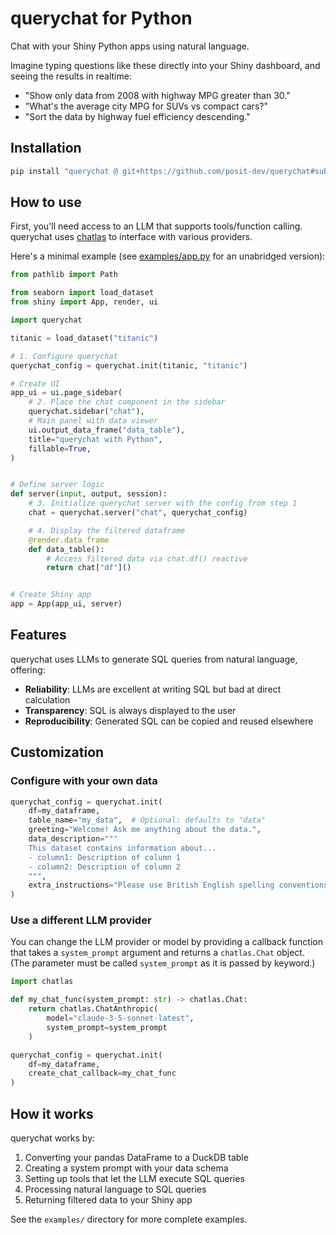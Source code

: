 # querychat for Python

Chat with your Shiny Python apps using natural language.

Imagine typing questions like these directly into your Shiny dashboard, and seeing the results in realtime:

* "Show only data from 2008 with highway MPG greater than 30."
* "What's the average city MPG for SUVs vs compact cars?"
* "Sort the data by highway fuel efficiency descending."

## Installation

```bash
pip install "querychat @ git+https://github.com/posit-dev/querychat#subdirectory=python-package"
```

## How to use

First, you'll need access to an LLM that supports tools/function calling. querychat uses [chatlas](https://github.com/posit-dev/chatlas) to interface with various providers.

Here's a minimal example (see [examples/app.py](examples/app.py) for an unabridged version):

```python
from pathlib import Path

from seaborn import load_dataset
from shiny import App, render, ui

import querychat

titanic = load_dataset("titanic")

# 1. Configure querychat
querychat_config = querychat.init(titanic, "titanic")

# Create UI
app_ui = ui.page_sidebar(
    # 2. Place the chat component in the sidebar
    querychat.sidebar("chat"),
    # Main panel with data viewer
    ui.output_data_frame("data_table"),
    title="querychat with Python",
    fillable=True,
)


# Define server logic
def server(input, output, session):
    # 3. Initialize querychat server with the config from step 1
    chat = querychat.server("chat", querychat_config)

    # 4. Display the filtered dataframe
    @render.data_frame
    def data_table():
        # Access filtered data via chat.df() reactive
        return chat["df"]()


# Create Shiny app
app = App(app_ui, server)
```

## Features

querychat uses LLMs to generate SQL queries from natural language, offering:

- **Reliability**: LLMs are excellent at writing SQL but bad at direct calculation
- **Transparency**: SQL is always displayed to the user
- **Reproducibility**: Generated SQL can be copied and reused elsewhere

## Customization

### Configure with your own data

```python
querychat_config = querychat.init(
    df=my_dataframe,
    table_name="my_data",  # Optional: defaults to "data"
    greeting="Welcome! Ask me anything about the data.",
    data_description="""
    This dataset contains information about...
    - column1: Description of column 1
    - column2: Description of column 2
    """,
    extra_instructions="Please use British English spelling conventions."
)
```

### Use a different LLM provider

You can change the LLM provider or model by providing a callback function that takes a `system_prompt` argument and returns a `chatlas.Chat` object. (The parameter must be called  `system_prompt` as it is passed by keyword.)

```python
import chatlas

def my_chat_func(system_prompt: str) -> chatlas.Chat:
    return chatlas.ChatAnthropic(
        model="claude-3-5-sonnet-latest",
        system_prompt=system_prompt
    )

querychat_config = querychat.init(
    df=my_dataframe,
    create_chat_callback=my_chat_func
)
```

## How it works

querychat works by:

1. Converting your pandas DataFrame to a DuckDB table
2. Creating a system prompt with your data schema
3. Setting up tools that let the LLM execute SQL queries
4. Processing natural language to SQL queries
5. Returning filtered data to your Shiny app

See the `examples/` directory for more complete examples.